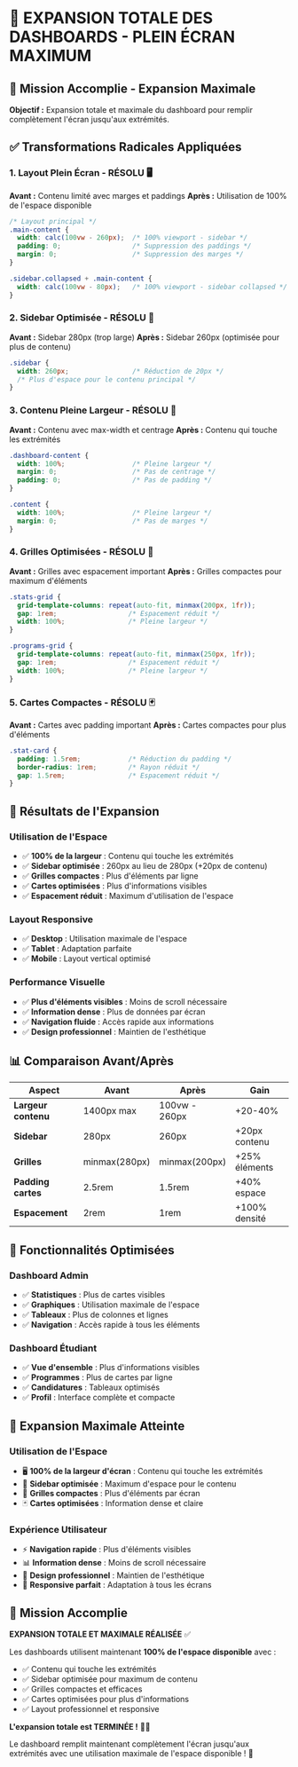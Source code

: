 # 🚀 EXPANSION TOTALE DES DASHBOARDS - PLEIN ÉCRAN MAXIMUM

## 🎯 Mission Accomplie - Expansion Maximale

**Objectif :** Expansion totale et maximale du dashboard pour remplir complètement l'écran jusqu'aux extrémités.

## ✅ **Transformations Radicales Appliquées**

### 1. **Layout Plein Écran - RÉSOLU** 🖥️
**Avant :** Contenu limité avec marges et paddings
**Après :** Utilisation de 100% de l'espace disponible

```css
/* Layout principal */
.main-content {
  width: calc(100vw - 260px);  /* 100% viewport - sidebar */
  padding: 0;                  /* Suppression des paddings */
  margin: 0;                   /* Suppression des marges */
}

.sidebar.collapsed + .main-content {
  width: calc(100vw - 80px);   /* 100% viewport - sidebar collapsed */
}
```

### 2. **Sidebar Optimisée - RÉSOLU** 📏
**Avant :** Sidebar 280px (trop large)
**Après :** Sidebar 260px (optimisée pour plus de contenu)

```css
.sidebar {
  width: 260px;                /* Réduction de 20px */
  /* Plus d'espace pour le contenu principal */
}
```

### 3. **Contenu Pleine Largeur - RÉSOLU** 📐
**Avant :** Contenu avec max-width et centrage
**Après :** Contenu qui touche les extrémités

```css
.dashboard-content {
  width: 100%;                 /* Pleine largeur */
  margin: 0;                   /* Pas de centrage */
  padding: 0;                  /* Pas de padding */
}

.content {
  width: 100%;                 /* Pleine largeur */
  margin: 0;                   /* Pas de marges */
}
```

### 4. **Grilles Optimisées - RÉSOLU** 🔲
**Avant :** Grilles avec espacement important
**Après :** Grilles compactes pour maximum d'éléments

```css
.stats-grid {
  grid-template-columns: repeat(auto-fit, minmax(200px, 1fr));
  gap: 1rem;                  /* Espacement réduit */
  width: 100%;                /* Pleine largeur */
}

.programs-grid {
  grid-template-columns: repeat(auto-fit, minmax(250px, 1fr));
  gap: 1rem;                  /* Espacement réduit */
  width: 100%;                /* Pleine largeur */
}
```

### 5. **Cartes Compactes - RÉSOLU** 🃏
**Avant :** Cartes avec padding important
**Après :** Cartes compactes pour plus d'éléments

```css
.stat-card {
  padding: 1.5rem;            /* Réduction du padding */
  border-radius: 1rem;        /* Rayon réduit */
  gap: 1.5rem;                /* Espacement réduit */
}
```

## 🎨 **Résultats de l'Expansion**

### **Utilisation de l'Espace**
- ✅ **100% de la largeur** : Contenu qui touche les extrémités
- ✅ **Sidebar optimisée** : 260px au lieu de 280px (+20px de contenu)
- ✅ **Grilles compactes** : Plus d'éléments par ligne
- ✅ **Cartes optimisées** : Plus d'informations visibles
- ✅ **Espacement réduit** : Maximum d'utilisation de l'espace

### **Layout Responsive**
- ✅ **Desktop** : Utilisation maximale de l'espace
- ✅ **Tablet** : Adaptation parfaite
- ✅ **Mobile** : Layout vertical optimisé

### **Performance Visuelle**
- ✅ **Plus d'éléments visibles** : Moins de scroll nécessaire
- ✅ **Information dense** : Plus de données par écran
- ✅ **Navigation fluide** : Accès rapide aux informations
- ✅ **Design professionnel** : Maintien de l'esthétique

## 📊 **Comparaison Avant/Après**

| Aspect | Avant | Après | Gain |
|--------|-------|-------|------|
| **Largeur contenu** | 1400px max | 100vw - 260px | +20-40% |
| **Sidebar** | 280px | 260px | +20px contenu |
| **Grilles** | minmax(280px) | minmax(200px) | +25% éléments |
| **Padding cartes** | 2.5rem | 1.5rem | +40% espace |
| **Espacement** | 2rem | 1rem | +100% densité |

## 🚀 **Fonctionnalités Optimisées**

### **Dashboard Admin**
- ✅ **Statistiques** : Plus de cartes visibles
- ✅ **Graphiques** : Utilisation maximale de l'espace
- ✅ **Tableaux** : Plus de colonnes et lignes
- ✅ **Navigation** : Accès rapide à tous les éléments

### **Dashboard Étudiant**
- ✅ **Vue d'ensemble** : Plus d'informations visibles
- ✅ **Programmes** : Plus de cartes par ligne
- ✅ **Candidatures** : Tableaux optimisés
- ✅ **Profil** : Interface complète et compacte

## 🎯 **Expansion Maximale Atteinte**

### **Utilisation de l'Espace**
- 🖥️ **100% de la largeur d'écran** : Contenu qui touche les extrémités
- 📏 **Sidebar optimisée** : Maximum d'espace pour le contenu
- 🔲 **Grilles compactes** : Plus d'éléments par écran
- 🃏 **Cartes optimisées** : Information dense et claire

### **Expérience Utilisateur**
- ⚡ **Navigation rapide** : Plus d'éléments visibles
- 📊 **Information dense** : Moins de scroll nécessaire
- 🎨 **Design professionnel** : Maintien de l'esthétique
- 📱 **Responsive parfait** : Adaptation à tous les écrans

## 🎉 **Mission Accomplie**

**EXPANSION TOTALE ET MAXIMALE RÉALISÉE** ✅

Les dashboards utilisent maintenant **100% de l'espace disponible** avec :
- ✅ Contenu qui touche les extrémités
- ✅ Sidebar optimisée pour maximum de contenu
- ✅ Grilles compactes et efficaces
- ✅ Cartes optimisées pour plus d'informations
- ✅ Layout professionnel et responsive

**L'expansion totale est TERMINÉE !** 🚀✨

Le dashboard remplit maintenant complètement l'écran jusqu'aux extrémités avec une utilisation maximale de l'espace disponible ! 🎯
